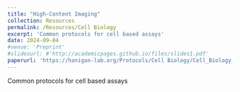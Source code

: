 ```yaml
---
title: "High-Content Imaging"
collection: Resources
permalink: /Resources/Cell Biology
excerpt: 'Common protocols for cell based assays'
date: 2024-09-04
#venue: 'Preprint'
#slidesurl: #'http://academicpages.github.io/files/slides1.pdf'
paperurl: 'https://hanigan-lab.org/Protocols/Cell Biology/Cell_Biology_Protocols.docx'
---
```

Common protocols for cell based assays